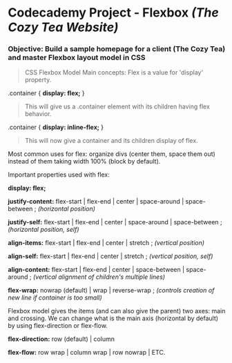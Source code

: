
# Codecademy Project - Flexbox *(The Cozy Tea Website)*

### Objective: Build a sample homepage for a client (The Cozy Tea) and master Flexbox layout model in CSS

> CSS Flexbox Model Main concepts:
Flex is a value for 'display' property.

.container {
  **display: flex;**
 }
 > This will give us a .container element with its children having flex behavior.
 
 .container {
   **display: inline-flex;**
 }
  
  > This will now give a container and its children display of flex.
  
  Most common uses for flex: organize divs (center them, space them out) instead of them taking width 100% (block by default).
  
  Important properties used with flex: 
  
  **display: flex;**
  
  **justify-content:**  flex-start | flex-end | center | space-around | space-between ;    *(horizontal position)*
  
  **justify-self:**  flex-start | flex-end | center | space-around | space-between ;        *(horizontal position, self)*
  
  **align-items:**  flex-start | flex-end | center | stretch ;                           *(vertical position)*
  
  **align-self:**  flex-start | flex-end | center | stretch ;                            *(vertical position, self)*
  
  **align-content:**  flex-start | flex-end | center | space-between | space-around ;      *(vertical alignment of children's multiple lines)*
  
  **flex-wrap:**  nowrap (default) | wrap | reverse-wrap ;                              *(controls creation of new line if container is too small)*
  
  
  
  Flexbox model gives the items (and can also give the parent) two axes: main and crossing.
  We can change what is the main axis (horizontal by default) by using flex-direction or flex-flow.
  
  **flex-direction:**  row (default) | column
  
  **flex-flow:**  row wrap | column wrap | row nowrap | ETC.
  
  
  
  
